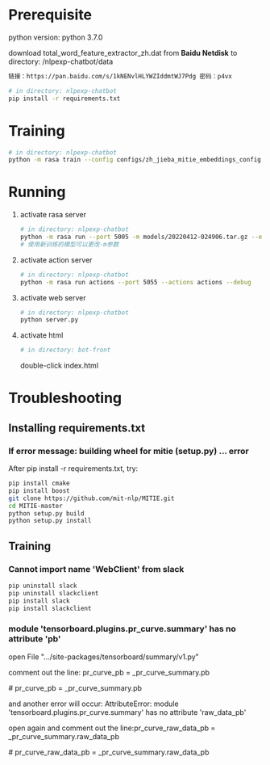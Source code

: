 # Prerequisite

python version: python 3.7.0

download total_word_feature_extractor_zh.dat from **Baidu Netdisk** to directory: /nlpexp-chatbot/data

```bash
链接：https://pan.baidu.com/s/1kNENvlHLYWZIddmtWJ7Pdg 密码：p4vx
```

```bash
# in directory: nlpexp-chatbot
pip install -r requirements.txt
```

# Training

```bash
# in directory: nlpexp-chatbot
python -m rasa train --config configs/zh_jieba_mitie_embeddings_config.yml --domain configs/domain.yml --data data/
```

# Running

1. activate rasa server

   ```bash
   # in directory: nlpexp-chatbot
   python -m rasa run --port 5005 -m models/20220412-024906.tar.gz --endpoints configs/endpoints.yml --credentials configs/credentials.yml --debug --cors "*"
   # 使用新训练的模型可以更改-m参数
   ```

2. activate action server

   ```bash
   # in directory: nlpexp-chatbot
   python -m rasa run actions --port 5055 --actions actions --debug
   ```

3. activate web server

   ```bash
   # in directory: nlpexp-chatbot
   python server.py
   ```

4. activate html
   ```bash
   # in directory: bot-front
   ```
   double-click index.html


# Troubleshooting

## Installing requirements.txt

### If error message: building wheel for mitie (setup.py) ... error

After pip install -r requirements.txt, try:


   ```bash
pip install cmake
pip install boost
git clone https://github.com/mit-nlp/MITIE.git
cd MITIE-master
python setup.py build
python setup.py install
   ```

## Training

### Cannot import name 'WebClient' from slack

```bash
pip uninstall slack
pip uninstall slackclient
pip install slack
pip install slackclient
```

### module 'tensorboard.plugins.pr_curve.summary' has no attribute 'pb'

open File ".../site-packages/tensorboard/summary/v1.py"

comment out the line: pr_curve_pb = _pr_curve_summary.pb

\# pr_curve_pb = _pr_curve_summary.pb

and another error will occur: AttributeError: module 'tensorboard.plugins.pr_curve.summary' has no attribute 'raw_data_pb'

open again and comment out the line:pr_curve_raw_data_pb = _pr_curve_summary.raw_data_pb

\# pr_curve_raw_data_pb = _pr_curve_summary.raw_data_pb
